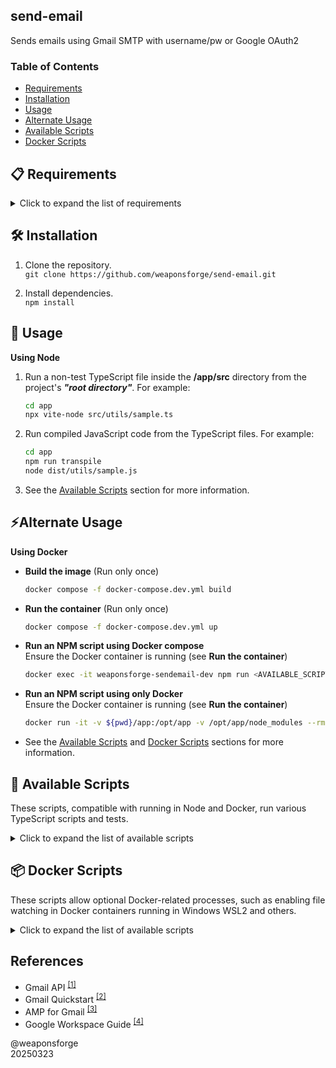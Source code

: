 ## send-email

Sends emails using Gmail SMTP with username/pw or Google OAuth2

### Table of Contents

- [Requirements](#requirements)
- [Installation](#%EF%B8%8F-installation)
- [Usage](#-usage)
- [Alternate Usage](#alternate-usage)
- [Available Scripts](#-available-scripts)
- [Docker Scripts](#-docker-scripts)

## 📋 Requirements

<details>
<summary>Click to expand the list of requirements</summary>

1. Windows 11/Linux OS
2. NodeJS LTS v22 or higher
   ```
   Recommended:
   node: 22.14.0
   npm: 10.9.2
   ```
3. Gmail Account
   - Gmail email/password
   - Optional:
      - Google Cloud Platform project configured with [OAuth2](https://developers.google.com/workspace/guides/configure-oauth-consent) settings and [credentials](https://developers.google.com/workspace/guides/manage-credentials)
      - Read on the Google [Gmail](https://developers.google.com/gmail/api/guides), [SMTP and OAuth2 Setup](https://github.com/weaponsforge/email-sender?tab=readme-ov-file#using-the-oauth-20-playground) sections for more information

### Core Libraries/Frameworks

(Installed via npm)

1. typescript `v5.8.2` - Compile-time error checker
2. vite-node `v3.0.9`- Runs TS files in development mode
3. vitest `v3.0.9` - Runs tests

</details>

## 🛠️ Installation

1. Clone the repository.<br>
`git clone https://github.com/weaponsforge/send-email.git`

2. Install dependencies.<br>
`npm install`

## 🚀 Usage

**Using Node**

1. Run a non-test TypeScript file inside the **/app/src** directory from the project's _**"root directory"**_. For example:

   ```bash
   cd app
   npx vite-node src/utils/sample.ts
   ```

2. Run compiled JavaScript code from the TypeScript files. For example:

   ```bash
   cd app
   npm run transpile
   node dist/utils/sample.js
   ```

3. See the [Available Scripts](#-available-scripts) section for more information.

## ⚡Alternate Usage

**Using Docker**

- **Build the image** (Run only once)
   ```bash
   docker compose -f docker-compose.dev.yml build
   ```

- **Run the container** (Run only once)
   ```bash
   docker compose -f docker-compose.dev.yml up
   ```

- **Run an NPM script using Docker compose**<br>
   Ensure the Docker container is running (see **Run the container**)
   ```bash
   docker exec -it weaponsforge-sendemail-dev npm run <AVAILABLE_SCRIPT_OR_DOCKER_SCRIPT>
   ```

- **Run an NPM script using only Docker**<br>
   Ensure the Docker container is running (see **Run the container**)
   ```bash
   docker run -it -v ${pwd}/app:/opt/app -v /opt/app/node_modules --rm weaponsforge/sendemail:dev npm run <AVAILABLE_SCRIPT_OR_DOCKER_SCRIPT>
   ```

- See the [Available Scripts](#-available-scripts) and [Docker Scripts](#-docker-scripts) sections for more information.


## 📜 Available Scripts

These scripts, compatible with running in Node and Docker, run various TypeScript scripts and tests.

<details>
<summary>Click to expand the list of available scripts</summary>

### `npm run dev`

Runs `vitest` in watch mode, watching file changes and errors to files linked with `*.test.ts` files.

### `npm run watch`

Watches file changes in `.ts` files using the `tsc --watch` option.

### `npm run transpile`

Builds JavaScript, `.d.ts` declaration files, and map files from the TypeScript source files in the `/src` directory.

### `npm run transpile:noemit`

Runs type-checking without generating the JavaScript or declaration files from the TypeScript files in the `/src` directory.

### `npm run transpile:test`

Runs type-checking without generating the JavaScript or declaration files from the TypeScript files in the `/src` and `__tests__` directories.

### `npm run lint`
Lints TypeScript source codes.

### `npm run lint:fix`
Fixes lint errors in TypeScript files.

### `npm test`
Runs test scripts defined in *.test.ts files.

</details>

## 📦 Docker Scripts

These scripts allow optional Docker-related processes, such as enabling file watching in Docker containers running in Windows WSL2 and others.

<details>
<summary>Click to expand the list of available scripts</summary>

### Docker run command

Run the Docker containers first using options A or B.

**A. Using Docker compose**

```
docker compose -f docker-compose.dev.yml build
docker compose -f docker-compose.dev.yml up
```

**B. Using Only Docker (PowerShell)**

`docker run -it -v ${pwd}/app:/opt/app -v /opt/app/node_modules --rm weaponsforge/sendemail:dev <AVAILABLE_SCRIPT>`

### Scripts

### `npm run docker:debug`

1. Runs the `"/src/utils/sample/sample.ts"` script in containers with debugging enabled in VSCode by default.
2. Replace the `"/src/utils/sample/sample.ts"` file path in the package.json file's `"docker:debug"` script with a target TypeScript file for debugging.
3. Map port **`9229`** to enable debugging VSCode while running in Docker (PowerShell).
   - (A. Using Docker compose):<br>
   `docker exec -it weaponsforge-sendemail-dev npm run docker:debug`
   - (B. Using Only Docker (PowerShell))<br>
   `docker run -it -v ${pwd}/app:/opt/app -v /opt/app/node_modules -p 9229:9229 --rm weaponsforge/sendemail:dev npm run docker:debug`
4. Launch the VSCode debugger using the following configuration:
   ```json
   {
     "version": "0.2.0",
     "configurations": [
       {
         "type": "node",
         "request": "attach",
         "name": "Attach to Docker",
         "address": "localhost",
         "port": 9229,
         "restart": true,
         "skipFiles": ["<node_internals>/**"],
         "localRoot": "${workspaceFolder}/app",
         "remoteRoot": "/opt/app"
       }
     ]
   }
   ```

### `npm run docker:watch:win`

Watches file changes in `.ts` files using the `tsc --watch` option with `dynamicPriorityPolling` in Docker containers running in Windows WSL2.

### `npm run docker:dev:win`

- Sets and exports the environment variables: `CHOKIDAR_USEPOLLING=1` and `CHOKIDAR_INTERVAL=1000`
- Runs `vitest` in watch mode inside Docker containers running in Windows WSL2, watching file changes and errors to files linked with `*.test.ts` files.

</details>


## References

- Gmail API <sup>[[1]](https://developers.google.com/gmail/api/guides)</sup>
- Gmail Quickstart <sup>[[2]](https://developers.google.com/gmail/api/quickstart/js)</sup>
- AMP for Gmail <sup>[[3]](https://developers.google.com/gmail/ampemail)</sup>
- Google Workspace Guide <sup>[[4]](https://developers.google.com/workspace/guides/get-started)</sup>

@weaponsforge<br>
20250323
